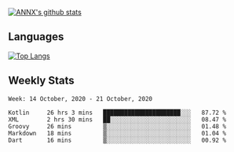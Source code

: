 [![ANNX's github stats](https://github-readme-stats.vercel.app/api?username=NXAN2901&count_private=true&show_icons=true&theme=vue)](https://github.com/NXAN2901)

## Languages
[![Top Langs](https://github-readme-stats.vercel.app/api/top-langs/?username=NXAN2901)](https://github.com/NXAN2901)

## Weekly Stats
<!--START_SECTION:waka-->
```text
Week: 14 October, 2020 - 21 October, 2020

Kotlin     26 hrs 3 mins   ██████████████████████░░░   87.72 % 
XML        2 hrs 30 mins   ██░░░░░░░░░░░░░░░░░░░░░░░   08.47 % 
Groovy     26 mins         ▒░░░░░░░░░░░░░░░░░░░░░░░░   01.48 % 
Markdown   18 mins         ▒░░░░░░░░░░░░░░░░░░░░░░░░   01.04 % 
Dart       16 mins         ▒░░░░░░░░░░░░░░░░░░░░░░░░   00.92 % 
```
<!--END_SECTION:waka-->
